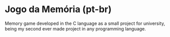 # Jogo da Memória (pt-br)

Memory game developed in the C language as a small project for university, being my second ever made project in any programming language.
